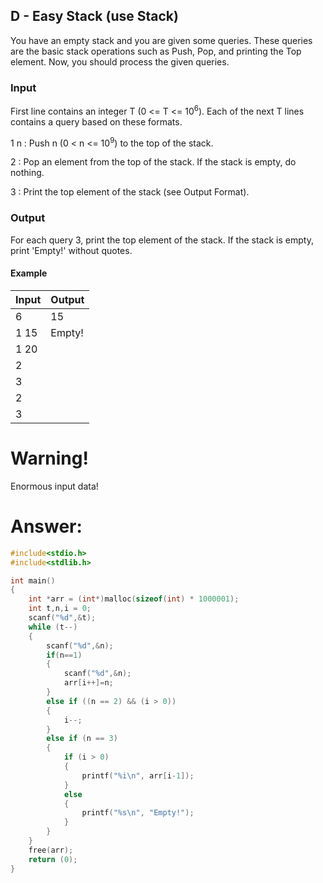## D - Easy Stack (use Stack)

You have an empty stack and you are given some queries. These queries are the basic stack operations such as Push, Pop, and printing the Top element. Now, you should process the given queries.

### Input

First line contains an integer T (0 <= T <= 10<sup>6</sup>).
Each of the next T lines contains a query based on these formats.

1 n : Push n (0 < n <= 10<sup>9</sup>) to the top of the stack.

2 : Pop an element from the top of the stack. If the stack is empty, do nothing.

3 : Print the top element of the stack (see Output Format).

### Output

For each query 3, print the top element of the stack. If the stack is empty, print 'Empty!' without quotes.

#### Example

| Input            | Output         |
| ---------------- | -------------- |
| 6                | 15             |
| 1 15             | Empty!         |
| 1 20             |                |
| 2                |                |
| 3                |                |
| 2                |                |
| 3                |                |

# Warning!

Enormous input data!

# Answer:

```c
#include<stdio.h>
#include<stdlib.h>

int main()
{
	int *arr = (int*)malloc(sizeof(int) * 1000001);
	int t,n,i = 0;
	scanf("%d",&t);
	while (t--)
	{
		scanf("%d",&n);
		if(n==1)
		{
			scanf("%d",&n);
			arr[i++]=n;
		}
		else if ((n == 2) && (i > 0))
		{
			i--;
		}
		else if (n == 3)
		{
			if (i > 0)
			{
				printf("%i\n", arr[i-1]);
			}
			else
			{
				printf("%s\n", "Empty!");
			}
		}
	}
	free(arr);
	return (0);
}
```
